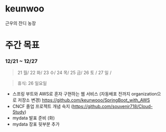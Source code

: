 # keunwoo
근우의 잔디 농장


# 주간 목표

### 12/21 ~ 12/27 

> 21 월/ 22 화/ 23 수/ 24 목/ 25 금/ 26 토 / 27 일 /

> 휴식:  26 일요일

- 스프링 부트와 AWS로 혼자 구현하는 웹 서비스 (자동배포 전까지 organization으로 저장소 변경)
https://github.com/keunwooo/SpringBoot_with_AWS
- CNCF 졸업 프로젝트 개념 숙지 
(https://github.com/souvenir718/Cloud-Study)
- mydata 발표 준비 (화) 
- mydata 장표 뒷부분 추가
